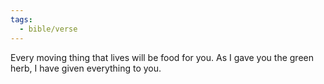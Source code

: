 ```yaml
---
tags:
  - bible/verse
---
```

Every moving thing that lives will be food for you. As I gave you the green herb, I have given everything to you.